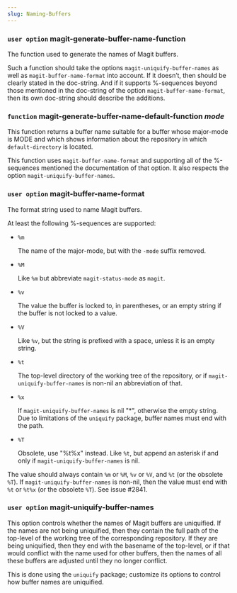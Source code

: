 ```yaml
---
slug: Naming-Buffers
---
```


### <span className="tag useroption">`user option`</span> **magit-generate-buffer-name-function**

The function used to generate the names of Magit buffers.

Such a function should take the options `magit-uniquify-buffer-names` as well as `magit-buffer-name-format` into account. If it doesn’t, then should be clearly stated in the doc-string. And if it supports %-sequences beyond those mentioned in the doc-string of the option `magit-buffer-name-format`, then its own doc-string should describe the additions.

### <span className="tag function">`function`</span> **magit-generate-buffer-name-default-function** *mode*

This function returns a buffer name suitable for a buffer whose major-mode is MODE and which shows information about the repository in which `default-directory` is located.

This function uses `magit-buffer-name-format` and supporting all of the %-sequences mentioned the documentation of that option. It also respects the option `magit-uniquify-buffer-names`.

### <span className="tag useroption">`user option`</span> **magit-buffer-name-format**

The format string used to name Magit buffers.

At least the following %-sequences are supported:

*   `%m`

    The name of the major-mode, but with the `-mode` suffix removed.

*   `%M`

    Like `%m` but abbreviate `magit-status-mode` as `magit`.

*   `%v`

    The value the buffer is locked to, in parentheses, or an empty string if the buffer is not locked to a value.

*   `%V`

    Like `%v`, but the string is prefixed with a space, unless it is an empty string.

*   `%t`

    The top-level directory of the working tree of the repository, or if `magit-uniquify-buffer-names` is non-nil an abbreviation of that.

*   `%x`

    If `magit-uniquify-buffer-names` is nil "\*", otherwise the empty string. Due to limitations of the `uniquify` package, buffer names must end with the path.

*   `%T`

    Obsolete, use "%t%x" instead. Like `%t`, but append an asterisk if and only if `magit-uniquify-buffer-names` is nil.

The value should always contain `%m` or `%M`, `%v` or `%V`, and `%t` (or the obsolete `%T`). If `magit-uniquify-buffer-names` is non-nil, then the value must end with `%t` or `%t%x` (or the obsolete `%T`). See issue #2841.

### <span className="tag useroption">`user option`</span> **magit-uniquify-buffer-names**

This option controls whether the names of Magit buffers are uniquified. If the names are not being uniquified, then they contain the full path of the top-level of the working tree of the corresponding repository. If they are being uniquified, then they end with the basename of the top-level, or if that would conflict with the name used for other buffers, then the names of all these buffers are adjusted until they no longer conflict.

This is done using the `uniquify` package; customize its options to control how buffer names are uniquified.
